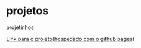 # projetos
projetinhos

<a href="https://gitdvdhub.github.io/projetos" target="_blank" >Link para o projeto(hospedado com o github pages)</a>
